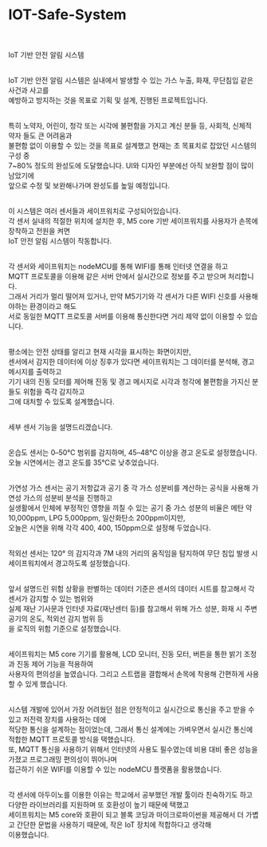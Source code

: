 # IOT-Safe-System <br><br>

IoT 기반 안전 알림 시스템<br><br>

IoT 기반 안전 알림 시스템은 실내에서 발생할 수 있는 가스 누출, 화재, 무단침입 같은 사건과 사고를<br>
예방하고 방지하는 것을 목표로 기획 및 설계, 진행된 프로젝트입니다.<br><br>

특히 노약자, 어린이, 청각 또는 시각에 불편함을 가지고 계신 분들 등, 사회적, 신체적 약자 들도 큰 어려움과 <br>
불편함 없이 이용할 수 있는 것을 목표로 설계했고 현재는 초 목표치로 잡았던 시스템의 구성 중<br>
7~80% 정도의 완성도에 도달했습니다. UI와 디자인 부분에선 아직 보완할 점이 많이 남았기에<br>
앞으로 수정 및 보완해나가며 완성도를 높일 예정입니다.<br><br>

이 시스템은 여러 센서들과 세이프워치로 구성되어있습니다.<br>
각 센서 실내의 적절한 위치에 설치한 후, M5 core 기반 세이프워치를 사용자가 손목에 장착하고 전원을 켜면<br>
IoT 안전 알림 시스템이 작동합니다.<br><br>

각 센서와 세이프워치는 nodeMCU를 통해 WIFI를 통해 인터넷 연결을 하고<br>
MQTT 프로토콜을 이용해 같은 서버 안에서 실시간으로 정보를 주고 받으며 처리합니다.<br>
그래서 거리가 멀리 떨어져 있거나, 만약 M5기기와 각 센서가 다른 WIFI 신호를 사용해야하는 환경이라고 해도<br>
서로 동일한 MQTT 프로토콜 서버를 이용해 통신한다면 거리 제약 없이 이용할 수 있습니다.<br><br>

평소에는 안전 상태를 알리고 현재 시각을 표시하는 화면이지만,<br>
센서에서 감지한 데이터에 이상 징후가 있다면 세이프워치는 그 데이터를 분석해, 경고 메시지를 출력하고<br>
기기 내의 진동 모터를 제어해 진동 및 경고 메시지로 시각과 청각에 불편함을 가지신 분들도 위험을 즉각 감지하고<br>
그에 대처할 수 있도록 설계했습니다.<br><br>

세부 센서 기능을 설명드리겠습니다.<br><br>

온습도 센서는 0–50℃ 범위를 감지하며, 45–48℃ 이상을 경고 온도로 설정했습니다.<br> 
오늘 시연에서는 경고 온도를 35℃로 낮추었습니다.<br><br>

가연성 가스 센서는 공기 저항값과 공기 중 각 가스 성분비를 계산하는 공식을 사용해 가연성 가스의 성분비 분석을 진행하고<br>
실생활에서 인체에 부정적인 영향을 끼칠 수 있는 공기 중 가스 성분의 비율은 메탄 약 10,000ppm, LPG 5,000ppm, 일산화탄소 200ppm이지만,<br>
오늘은 시연을 위해 각각 400, 400, 150ppm으로 설정해 두었습니다.<br><br>

적외선 센서는 120° 의 감지각과 7M 내의 거리의 움직임을 탐지하여 무단 침입 발생 시<br>
세이프워치에서 경고하도록 설정했습니다.<br><br>

앞서 설명드린 위험 상황을 판별하는 데이터 기준은 센서의 데이터 시트를 참고해서 각 센서가 감지할 수 있는 범위와<br>
실제 재난 기사문과 인터넷 자료(재난센터 등)를 참고해서 위해 가스 성분, 화재 시 주변 공기의 온도, 적외선 감지 범위 등<br>
을 로직의 위험 기준으로 설정했습니다.<br><br>

세이프워치는 M5 core 기기를 활용해, LCD 모니터, 진동 모터, 버튼을 통한 밝기 조정과 진동 제어 기능을 적용하여<br>
사용자의 편의성을 높였습니다. 그리고 스트랩을 결합해서 손목에 착용해 간편하게 사용할 수 있게 했습니다.<br><br>

시스템 개발에 있어서 가장 어려웠던 점은 안정적이고 실시간으로 통신을 주고 받을 수 있고 저전력 장치를 사용하는 데에<br>
적당한 통신을 설계하는 점이었는데, 그래서 통신 설계에는 가벼우면서 실시간 통신에 적합한 MQTT 프로토콜 방식을 택했습니다.<br>
또, MQTT 통신을 사용하기 위해서 인터넷의 사용도 필수였는데 비용 대비 좋은 성능을 가졌고 프로그래밍 편의성이 뛰어나며<br>
접근하기 쉬운 WIFI를 이용할 수 있는 nodeMCU 플랫폼을 활용했습니다.<br><br>

각 센서에 아두이노를 이용한 이유는 학교에서 공부했던 개발 툴이라 친숙하기도 하고 다양한 라이브러리를 지원하며 또 호환성이 높기 때문에 택했고<br>
세이프워치는 M5 core와 호환이 되고 블록 코딩과 마이크로파이썬을 제공해서 더 가볍고 간단한 문법을 사용하기 때문에, 작은 IoT 장치에 적합하다고 생각해<br>
이용했습니다.<br>
